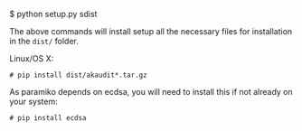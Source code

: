 $ python setup.py sdist
    
The above commands will install setup all the necessary files for installation in the `dist/` folder.

Linux/OS X:

    # pip install dist/akaudit*.tar.gz

As paramiko depends on ecdsa, you will need to install this if not already on your system:

    # pip install ecdsa

